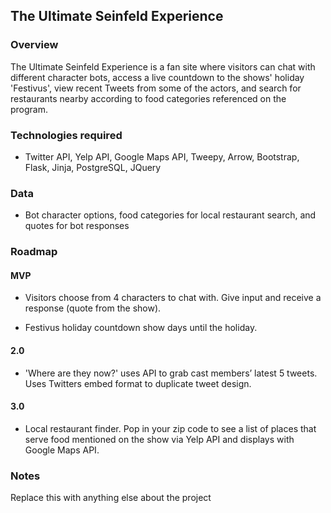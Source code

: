 ## The Ultimate Seinfeld Experience

### Overview

The Ultimate Seinfeld Experience is a fan site where visitors can chat with different character bots, access a live countdown to the shows' holiday 'Festivus', view recent Tweets from some of the actors, and search for restaurants nearby according to food categories referenced on the program.

### Technologies required

- Twitter API, Yelp API, Google Maps API, Tweepy, Arrow, Bootstrap, Flask, Jinja, PostgreSQL, JQuery

### Data

- Bot character options, food categories for local restaurant search, and quotes for bot responses

### Roadmap

#### MVP

- Visitors choose from 4 characters to chat with. Give input and receive a response (quote from the show).

- Festivus holiday countdown show days until the holiday. 

#### 2.0

- 'Where are they now?' uses API to grab cast members’ latest 5 tweets. Uses Twitters embed format to duplicate tweet design.

#### 3.0

- Local restaurant finder. Pop in your zip code to see a list of places that serve food mentioned on the show via Yelp API and displays with Google Maps API.

### Notes

Replace this with anything else about the project
